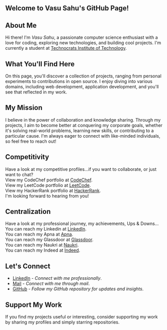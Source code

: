## Welcome to Vasu Sahu's GitHub Page!
    
## About Me
Hi there! I'm *Vasu Sahu*, a passionate computer science enthusiast with a love for coding, exploring new technologies, and building cool projects. I'm currently a student at <a href="https://technocratsgroup.edu.in/" target="_blank">Technocrats Institute of Technology</a>.

## What You'll Find Here
On this page, you'll discover a collection of projects, ranging from personal experiments to contributions in open source. I enjoy diving into various domains, including web development, application development, and you'll see that reflected in my work.

## My Mission
I believe in the power of collaboration and knowledge sharing. Through my projects, I aim to become better at conquering my corporate goals, whether it's solving real-world problems, learning new skills, or contributing to a particular cause. I'm always eager to connect with like-minded individuals, so feel free to reach out!

## Competitivity
Have a look at my competitive profiles...if you want to collaborate, or just want to chat?  
View my CodeChef portfolio at <a href="https://www.codechef.com/users/vasu10134/">CodeChef</a>.    
View my LeetCode portfolio at <a href="https://leetcode.com/Vasu10134/">LeetCode</a>.    
View my HackerRank portfolio at <a href="https://www.hackerrank.com/profile/Vasu10134/">HackerRank</a>.    
I'm looking forward to hearing from you!

## Centralization
Have a look at my professional journey, my achievements, Ups & Downs...  
You can reach my Linkedin at <a href="https://www.linkedin.com/in/vasusahu/" target="_blank">LinkedIn</a>.  
You can reach my Apna at <a href="https://apna.co/candidate/profile" target="_blank">Apna</a>.  
You can reach my Glassdoor at <a href="https://www.glassdoor.co.in/Community/index.htm" target="_blank">Glassdoor</a>.  
You can reach my Naukri at <a href="https://www.naukri.com/mnjuser/profile?id=&altresid" target="_blank">Naukri</a>.  
You can reach my Indeed at <a href="https://profile.indeed.com/?hl=en_IN&co=IN&from=gnav-homepage" target="_blank">Indeed</a>.  

## Let's Connect
- <a href="https://www.linkedin.com/in/vasusahu" target="_blank">LinkedIn</a> - *Connect with me professionally*.    
- <a href="mailto:vasu.sahu.8080@gmail.com">Mail</a> - *Connect with me through mail*.    
- <a href="https://github.com/Vasu10134/">GitHub</a> - *Follow my GitHub repository for updates and insights*.

## Support My Work
If you find my projects useful or interesting, consider supporting my work by sharing my profiles and simply starring repositories.
